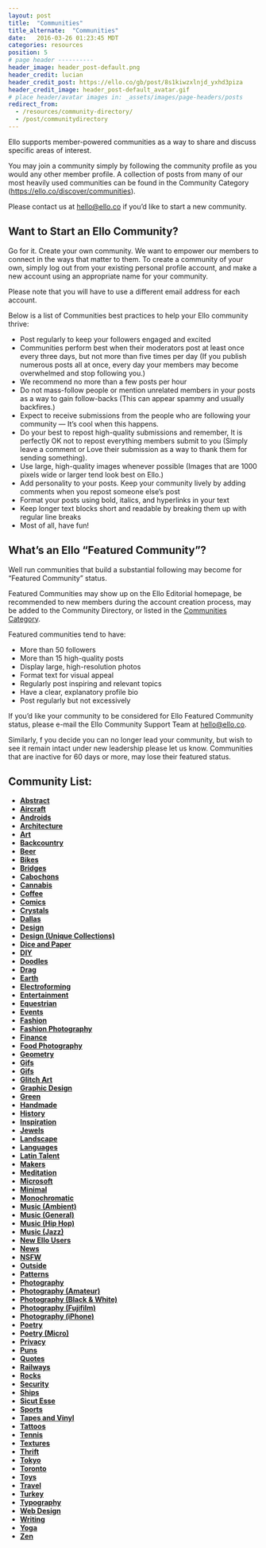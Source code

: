 ```yaml
---
layout: post
title:  "Communities"
title_alternate:  "Communities"
date:   2016-03-26 01:23:45 MDT
categories: resources
position: 5
# page header ----------
header_image: header_post-default.png
header_credit: lucian
header_credit_post: https://ello.co/gb/post/8s1kiwzxlnjd_yxhd3piza
header_credit_image: header_post-default_avatar.gif
# place header/avatar images in: _assets/images/page-headers/posts
redirect_from:
  - /resources/community-directory/
  - /post/communitydirectory
---
```


<!-- DO NOT DELETE. App links lead here. -->

Ello supports member-powered communities as a way to share and discuss specific areas of interest.

You may join a community simply by following the community profile as you would any other member profile. A collection of posts from many of our most heavily used communities can be found in the Community Category (https://ello.co/discover/communities).

Please contact us at hello@ello.co if you’d like to start a new community.

## Want to Start an Ello Community?

Go for it. Create your own community. We want to empower our members to connect in the ways that matter to them. To create a community of your own, simply log out from your existing personal profile account, and make a new account using an appropriate name for your community.

Please note that you will have to use a different email address for each account.

Below is a list of Communities best practices to help your Ello community thrive:

* Post regularly to keep your followers engaged and excited
* Communities perform best when their moderators post at least once every three days, but not more than five times per day (If you publish numerous posts all at once, every day your members may become overwhelmed and stop following you.)
* We recommend no more than a few posts per hour
* Do not mass-follow people or mention unrelated members in your posts as a way to gain follow-backs (This can appear spammy and usually backfires.)
* Expect to receive submissions from the people who are following your community — It’s cool when this happens.
* Do your best to repost high-quality submissions and remember, It is perfectly OK not to repost everything members submit to you (Simply leave a comment or Love their submission as a way to thank them for sending something).
* Use large, high-quality images whenever possible (Images that are 1000 pixels wide or larger tend look best on Ello.)
* Add personality to your posts. Keep your community lively by adding comments when you repost someone else’s post
* Format your posts using bold, italics, and hyperlinks in your text
* Keep longer text blocks short and readable by breaking them up with regular line breaks
* Most of all, have fun!

## What’s an Ello “Featured Community”?

Well run communities that build a substantial following may become for “Featured Community” status.

Featured Communities may show up on the Ello Editorial homepage, be recommended to new members during the account creation process, may be added to the Community Directory, or listed in the [Communities Category](https://ello.co/discover/communities).

Featured communities tend to have:
* More than 50 followers
* More than 15 high-quality posts
* Display large, high-resolution photos
* Format text for visual appeal
* Regularly post inspiring and relevant topics
* Have a clear, explanatory profile bio
* Post regularly but not excessively

If you’d like your community to be considered for Ello Featured Community status, please e-mail the Ello Community Support Team at hello@ello.co.

Similarly, f you decide you can no longer lead your community, but wish to see it remain intact under new leadership please let us know. Communities that are inactive for 60 days or more, may lose their featured status.

## Community List:

- **[Abstract](https://ello.co/elloabstract)**
- **[Aircraft](https://ello.co/elloaircraft)**
- **[Androids](https://ello.co/elloandroid)**
- **[Architecture](https://ello.co/elloarchitecture)**
- **[Art](https://ello.co/elloart)**
- **[Backcountry](https://ello.co/ellobackcountry)**
- **[Beer](https://ello.co/ellobrew)**
- **[Bikes](https://ello.co/bikelove)**
- **[Bridges](https://ello.co/ellobridges)**
- **[Cabochons](https://ello.co/cabochons)**
- **[Cannabis](https://ello.co/ellocannabis)**
- **[Coffee](https://ello.co/ellocoffeelovers)**
- **[Comics](https://ello.co/comicbuzz)**
- **[Crystals](https://ello.co/ellocrystals)**
- **[Dallas](https://ello.co/dallasnews)**
- **[Design](https://ello.co/ellodesign)**
- **[Design (Unique Collections)](https://ello.co/p-e-a-c)**
- **[Dice and Paper](https://ello.co/ello_dice_and_paper)**
- **[DIY](https://ello.co/ellodiy)**
- **[Doodles](https://ello.co/doodlehouse)**
- **[Drag](https://ello.co/ellodrag)**
- **[Earth](https://ello.co/travelwithme)**
- **[Electroforming](https://ello.co/elloelectroforming)**
- **[Entertainment](https://ello.co/entertainment)**
- **[Equestrian](https://ello.co/elloequestrian)**
- **[Events](https://ello.co/ello-events)**
- **[Fashion](https://ello.co/ellofashion)**
- **[Fashion Photography](https://ello.co/fashionphotography)**
- **[Finance](https://ello.co/ellofinance)**
- **[Food Photography](https://ello.co/ellofoodphotography)**
- **[Geometry](https://ello.co/geometry)**
- **[Gifs](https://ello.co/ellogifs)**
- **[Gifs](http://ello.co/gifs)**
- **[Glitch Art](https://ello.co/elloglitchart)**
- **[Graphic Design](https://ello.co/graphicdesign)**
- **[Green](https://ello.co/ellogreen)**
- **[Handmade](https://ello.co/handmadeconnect)**
- **[History](https://ello.co/oldendaze)**
- **[Inspiration](https://ello.co/dailyinspiration)**
- **[Jewels](https://ello.co/ellojewels)**
- **[Landscape](https://ello.co/ellolandscape)**
- **[Languages](https://ello.co/ellolanguages)**
- **[Latin Talent](https://ello.co/ellolatintalent)**
- **[Makers](https://ello.co/ellomakers)**
- **[Meditation](https://ello.co/meditation)**
- **[Microsoft](https://ello.co/ellomicrosoft)**
- **[Minimal](https://ello.co/ellominimal)**
- **[Monochromatic](https://ello.co/monochromatica)**
- **[Music (Ambient)](https://ello.co/elloambient)**
- **[Music (General)](https://ello.co/ellomusic)**
- **[Music (Hip Hop)](https://ello.co/ellohiphop)**
- **[Music (Jazz)](https://ello.co/ellojazz)**
- **[New Ello Users](https://ello.co/ellonew)**
- **[News](https://ello.co/ellonews)**
- **[NSFW](https://ello.co/hotsexywomen)**
- **[Outside](https://ello.co/ellooutside)**
- **[Patterns](https://ello.co/ellopatterns)**
- **[Photography](https://ello.co/ellophotography)**
- **[Photography (Amateur)](https://ello.co/amateur_photography)**
- **[Photography (Black & White)](https://ello.co/black-and-white-photography)**
- **[Photography (Fujifilm)](https://ello.co/ellofujifilm)**
- **[Photography (iPhone)](https://ello.co/elloiphoneography)**
- **[Poetry](https://ello.co/ellopoetry)**
- **[Poetry (Micro)](https://ello.co/micro_poetics)**
- **[Privacy](https://ello.co/elloprivacy)**
- **[Puns](https://ello.co/ellopundemonium)**
- **[Quotes](https://ello.co/quotes)**
- **[Railways](https://ello.co/ellorailways)**
- **[Rocks](https://ello.co/ellorockhounds)**
- **[Security](https://ello.co/ellosecurity)**
- **[Ships](https://ello.co/elloships)**
- **[Sicut Esse](https://ello.co/sicutesse)**
- **[Sports](https://ello.co/ellosport)**
- **[Tapes and Vinyl](https://ello.co/ellotapesandvinyl)**
- **[Tattoos](https://ello.co/ellotattoos)**
- **[Tennis](https://ello.co/tennisblog)**
- **[Textures](https://ello.co/ellotextures)**
- **[Thrift](https://ello.co/ellothrift)**
- **[Tokyo](https://ello.co/ello_tokyo)**
- **[Toronto](https://ello.co/ellotoronto)**
- **[Toys](https://ello.co/ellotoys)**
- **[Travel](https://ello.co/ellotravel)**
- **[Turkey](https://ello.co/elloturkiye)**
- **[Typography](https://ello.co/ellotypography)**
- **[Web Design](https://ello.co/ellowebdesign)**
- **[Writing](https://ello.co/ellowrites)**
- **[Yoga](https://ello.co/elloyoga)**
- **[Zen](https://ello.co/ellozen)**

